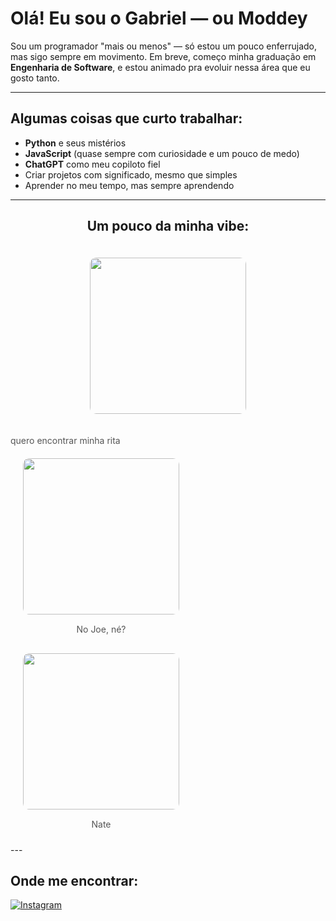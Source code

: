 # Olá! Eu sou o Gabriel — ou Moddey

Sou um programador "mais ou menos" — só estou um pouco enferrujado, mas sigo sempre em movimento. Em breve, começo minha graduação em **Engenharia de Software**, e estou animado pra evoluir nessa área que eu gosto tanto.

---

## Algumas coisas que curto trabalhar:
- **Python** e seus mistérios  
- **JavaScript** (quase sempre com curiosidade e um pouco de medo)  
- **ChatGPT** como meu copiloto fiel  
- Criar projetos com significado, mesmo que simples  
- Aprender no meu tempo, mas sempre aprendendo  

---

<h2 align="center">Um pouco da minha vibe:</h2>

<style>
  .img-hover {
    transition: transform 0.3s ease;
    border-radius: 10px;
    margin: 10px;
  }

  .img-hover:hover {
    transform: scale(1.05);
  }

  .img-container {
    display: inline-block;
    text-align: center;
    margin: 10px;
  }

  .img-caption {
    font-size: 14px;
    color: #555;
    margin-top: 5px;
  }
</style>

<p align="center">
  <span class="img-container">
    <img src="https://i.postimg.cc/13KykNWW/IMG-1719.jpg" width="250px" class="img-hover">
    <div class="img-caption">quero encontrar minha rita</div>
  </span>
  
  <span class="img-container">
    <img src="https://i.postimg.cc/QMpcGm22/IMG-1720.jpg" width="250px" class="img-hover">
    <div class="img-caption">No Joe, né?</div>
  </span>
  
  <span class="img-container">
    <img src="https://i.postimg.cc/zfn2tn0B/IMG-1721.jpg" width="250px" class="img-hover">
    <div class="img-caption">Nate</div>
  </span>
</p>
---

## Onde me encontrar:
[![Instagram](https://img.shields.io/badge/-@moddey_dhooo-E4405F?style=flat-square&logo=instagram&logoColor=white)](https://instagram.com/moddey_dhooo)
